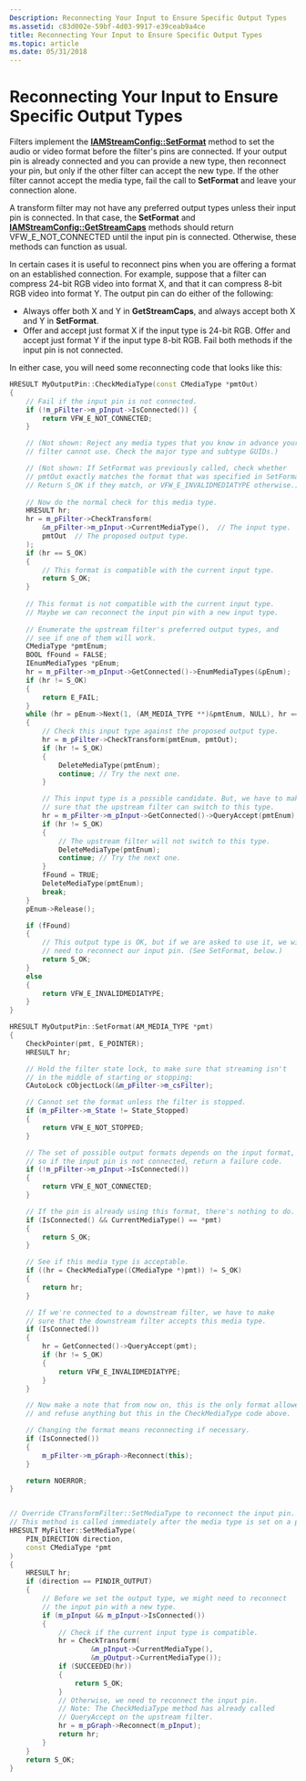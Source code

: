 ```yaml
---
Description: Reconnecting Your Input to Ensure Specific Output Types
ms.assetid: c83d002e-59bf-4d03-9917-e39ceab9a4ce
title: Reconnecting Your Input to Ensure Specific Output Types
ms.topic: article
ms.date: 05/31/2018
---
```


# Reconnecting Your Input to Ensure Specific Output Types

Filters implement the [**IAMStreamConfig::SetFormat**](/windows/desktop/api/Strmif/nf-strmif-iamstreamconfig-setformat) method to set the audio or video format before the filter's pins are connected. If your output pin is already connected and you can provide a new type, then reconnect your pin, but only if the other filter can accept the new type. If the other filter cannot accept the media type, fail the call to **SetFormat** and leave your connection alone.

A transform filter may not have any preferred output types unless their input pin is connected. In that case, the **SetFormat** and [**IAMStreamConfig::GetStreamCaps**](/windows/desktop/api/Strmif/nf-strmif-iamstreamconfig-getstreamcaps) methods should return VFW\_E\_NOT\_CONNECTED until the input pin is connected. Otherwise, these methods can function as usual.

In certain cases it is useful to reconnect pins when you are offering a format on an established connection. For example, suppose that a filter can compress 24-bit RGB video into format X, and that it can compress 8-bit RGB video into format Y. The output pin can do either of the following:

-   Always offer both X and Y in **GetStreamCaps**, and always accept both X and Y in **SetFormat**.
-   Offer and accept just format X if the input type is 24-bit RGB. Offer and accept just format Y if the input type 8-bit RGB. Fail both methods if the input pin is not connected.

In either case, you will need some reconnecting code that looks like this:


```C++
HRESULT MyOutputPin::CheckMediaType(const CMediaType *pmtOut)
{
    // Fail if the input pin is not connected.
    if (!m_pFilter->m_pInput->IsConnected()) {
        return VFW_E_NOT_CONNECTED;
    }

    // (Not shown: Reject any media types that you know in advance your 
    // filter cannot use. Check the major type and subtype GUIDs.)

    // (Not shown: If SetFormat was previously called, check whether
    // pmtOut exactly matches the format that was specified in SetFormat.
    // Return S_OK if they match, or VFW_E_INVALIDMEDIATYPE otherwise.)
   
    // Now do the normal check for this media type.
    HRESULT hr;
    hr = m_pFilter->CheckTransform(
        &m_pFilter->m_pInput->CurrentMediaType(),  // The input type.
        pmtOut  // The proposed output type.
    );
    if (hr == S_OK)
    {
        // This format is compatible with the current input type.
        return S_OK;
    }
 
    // This format is not compatible with the current input type. 
    // Maybe we can reconnect the input pin with a new input type.
    
    // Enumerate the upstream filter's preferred output types, and 
    // see if one of them will work.
    CMediaType *pmtEnum;
    BOOL fFound = FALSE;
    IEnumMediaTypes *pEnum;
    hr = m_pFilter->m_pInput->GetConnected()->EnumMediaTypes(&pEnum);
    if (hr != S_OK)
    {
        return E_FAIL;
    }
    while (hr = pEnum->Next(1, (AM_MEDIA_TYPE **)&pmtEnum, NULL), hr == S_OK)
    {
        // Check this input type against the proposed output type.
        hr = m_pFilter->CheckTransform(pmtEnum, pmtOut);
        if (hr != S_OK) 
        {
            DeleteMediaType(pmtEnum);
            continue; // Try the next one.
        }

        // This input type is a possible candidate. But, we have to make
        // sure that the upstream filter can switch to this type. 
        hr = m_pFilter->m_pInput->GetConnected()->QueryAccept(pmtEnum);
        if (hr != S_OK) 
        {
            // The upstream filter will not switch to this type.
            DeleteMediaType(pmtEnum);
            continue; // Try the next one.
        }
        fFound = TRUE;
        DeleteMediaType(pmtEnum);
        break;
    }
    pEnum->Release();

    if (fFound)
    {
        // This output type is OK, but if we are asked to use it, we will
        // need to reconnect our input pin. (See SetFormat, below.)
        return S_OK;
    }
    else
    {
        return VFW_E_INVALIDMEDIATYPE;
    }
}

HRESULT MyOutputPin::SetFormat(AM_MEDIA_TYPE *pmt)
{
    CheckPointer(pmt, E_POINTER);
    HRESULT hr;

    // Hold the filter state lock, to make sure that streaming isn't 
    // in the middle of starting or stopping:
    CAutoLock cObjectLock(&m_pFilter->m_csFilter);

    // Cannot set the format unless the filter is stopped.
    if (m_pFilter->m_State != State_Stopped)
    {
        return VFW_E_NOT_STOPPED;
    }

    // The set of possible output formats depends on the input format,
    // so if the input pin is not connected, return a failure code.
    if (!m_pFilter->m_pInput->IsConnected())
    {
        return VFW_E_NOT_CONNECTED;
    }

    // If the pin is already using this format, there's nothing to do.
    if (IsConnected() && CurrentMediaType() == *pmt)
    {
        return S_OK;
    }

    // See if this media type is acceptable.
    if ((hr = CheckMediaType((CMediaType *)pmt)) != S_OK) 
    {
        return hr;
    }

    // If we're connected to a downstream filter, we have to make
    // sure that the downstream filter accepts this media type.
    if (IsConnected()) 
    {
        hr = GetConnected()->QueryAccept(pmt);
        if (hr != S_OK)
        {
            return VFW_E_INVALIDMEDIATYPE;
        }
    }

    // Now make a note that from now on, this is the only format allowed,
    // and refuse anything but this in the CheckMediaType code above.

    // Changing the format means reconnecting if necessary.
    if (IsConnected())
    {
        m_pFilter->m_pGraph->Reconnect(this);
    }

    return NOERROR;
}


// Override CTransformFilter::SetMediaType to reconnect the input pin. 
// This method is called immediately after the media type is set on a pin.
HRESULT MyFilter::SetMediaType(
    PIN_DIRECTION direction, 
    const CMediaType *pmt
)
{
    HRESULT hr;
    if (direction == PINDIR_OUTPUT) 
    {
        // Before we set the output type, we might need to reconnect 
        // the input pin with a new type.
        if (m_pInput && m_pInput->IsConnected()) 
        {
            // Check if the current input type is compatible.
            hr = CheckTransform(
                    &m_pInput->CurrentMediaType(),
                    &m_pOutput->CurrentMediaType());
            if (SUCCEEDED(hr))
            {
                return S_OK;
            }
            // Otherwise, we need to reconnect the input pin.
            // Note: The CheckMediaType method has already called 
            // QueryAccept on the upstream filter. 
            hr = m_pGraph->Reconnect(m_pInput);
            return hr;
        }
    }
    return S_OK;
}
```



 

 



